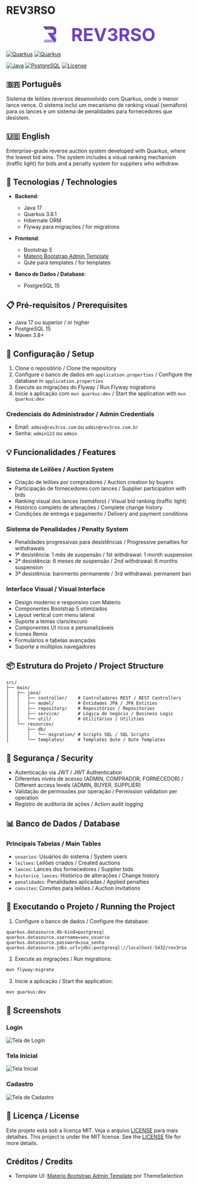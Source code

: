 # REV3RSO

<div align="center" style="display: flex; align-items: center; justify-content: center; gap: 16px;">
  <svg width="34" height="48" viewBox="440 220 320 460" xmlns="http://www.w3.org/2000/svg">
    <g fill="none" stroke-width="2">
      <path stroke="#8d8d8d" d="M495.57 245.96c-17.98-.47-39.76.98-61.87.06q-.73-.03-.32.57l46.98 68.23a1 .97-16.6 0 0 .82.43h98.78q.54 0 .24-.44l-45.68-68.11a1.66 1.64-17.3 0 0-1.41-.73q-18.71.48-37.54-.01m175.3 70.73c34.5 8.58 50.18 50.06 27.72 78.68q-13.8 17.58-36.37 19.47a.3.3 0 0 0-.23.46l31.77 47.41a1.75 1.75 0 0 0 1.45.77q3.74.02 7.84.03c5.01 0 6.91-1.27 11-3.7q35.77-21.28 47.68-60.18c17.17-56.07-1.92-117.25-58.53-141.39-18.38-7.84-36.89-11.52-56.95-11.91q-47.58-.93-70.19-.22-13.28.41-26.79-.14-.84-.03-.37.66l45.71 68.19a1.03 1.01-16.5 0 0 .85.45q30.03-.07 59.92.02 9.97.03 15.49 1.4m38.98 330.68a94.825 94.825 0 0 0 52.62-59.7 1.8 1.79-53.9 0 0-.23-1.49l-114.69-171a.98.98 0 0 0-.81-.43h-96.98q-.62 0-.27.51l159.59 231.89a.63.62 60.4 0 0 .77.22" vector-effect="non-scaling-stroke"/>
      <path stroke="#e6e6e6" d="M768.11 572.39a.34.34 0 0 0 .42.01c1.29-1 .97-16.39.86-17.83-2.56-35.31-24.53-67.31-57.8-80.68q-4.79-1.92-10.35-.77a.34.34 0 0 0-.22.52q31.89 47.58 63.64 95.14 1.29 1.92 3.45 3.61m-323.17 81.89q117.37-.41 234.75-.16 9.26.02 17.6-2.8a.41.41 0 0 0 .21-.61l-43.18-63.42q-1-1.46-2.76-1.29c-4.95.49-10.97.05-14.53.04q-85.52-.16-172.81.09a1.36 1.35-77.1 0 0-1.22.77l-32.21 66.71a.44.44 0 0 0 .39.64q6.82.06 13.76.03" vector-effect="non-scaling-stroke"/>
    </g>
    <path fill="#6f42c1" d="M495.57 245.96q18.83.49 37.54.01a1.66 1.64-17.3 0 1 1.41.73l45.68 68.11q.3.44-.24.44h-98.78a1 .97-16.6 0 1-.82-.43l-46.98-68.23q-.41-.6.32-.57c22.11.92 43.89-.53 61.87-.06Zm159.81 69.33q-29.89-.09-59.92-.02a1.03 1.01-16.5 0 1-.85-.45l-45.71-68.19q-.47-.69.37-.66 13.51.55 26.79.14 22.61-.71 70.19.22c20.06.39 38.57 4.07 56.95 11.91 56.61 24.14 75.7 85.32 58.53 141.39q-11.91 38.9-47.68 60.18c-4.09 2.43-5.99 3.7-11 3.7q-4.1-.01-7.84-.03a1.75 1.75 0 0 1-1.45-.77l-31.77-47.41a.3.3 0 0 1 .23-.46q22.57-1.89 36.37-19.47c22.46-28.62 6.78-70.1-27.72-78.68q-5.52-1.37-15.49-1.4Zm107.09 272.38a94.825 94.825 0 0 1-52.62 59.7.63.62 60.4 0 1-.77-.22L549.49 415.26q-.35-.51.27-.51h96.98a.98.98 0 0 1 .81.43l114.69 171a1.8 1.79-53.9 0 1 .23 1.49Z"/>
    <path fill="#b197fc" d="M768.11 572.39q-2.16-1.69-3.45-3.61-31.75-47.56-63.64-95.14a.34.34 0 0 1 .22-.52q5.56-1.15 10.35.77c33.27 13.37 55.24 45.37 57.8 80.68.11 1.44.43 16.83-.86 17.83a.34.34 0 0 1-.42-.01Zm-323.17 81.89q-6.94.03-13.76-.03a.44.44 0 0 1-.39-.64L463 586.9a1.36 1.35-77.1 0 1 1.22-.77q87.29-.25 172.81-.09c3.56.01 9.58.45 14.53-.04q1.76-.17 2.76 1.29l43.18 63.42a.41.41 0 0 1-.21.61q-8.34 2.82-17.6 2.8-117.38-.25-234.75.16Z"/>
  </svg>
  <span style="color: #6f42c1; font-size: 3rem; font-weight: 700; margin-left: 24px;">REV3RSO</span>
</div>

[![Quarkus](https://design.jboss.org/quarkus/logo/final/PNG/quarkus_logo_horizontal_rgb_1280px_default.png#gh-light-mode-only)](https://quarkus.io/#gh-light-mode-only)
[![Quarkus](https://design.jboss.org/quarkus/logo/final/PNG/quarkus_logo_horizontal_rgb_1280px_reverse.png#gh-dark-mode-only)](https://quarkus.io/#gh-dark-mode-only)

[![Java](https://img.shields.io/badge/Java-17-brightgreen.svg?style=for-the-badge&logo=openjdk)](https://www.oracle.com/java/)
[![PostgreSQL](https://img.shields.io/badge/PostgreSQL-15-blue.svg?style=for-the-badge&logo=postgresql&logoColor=white)](https://www.postgresql.org/)
[![License](https://img.shields.io/badge/license-MIT-brightgreen.svg?style=for-the-badge&logo=apache&color=brightgreen)](LICENSE)

## 🇧🇷 Português

Sistema de leilões reversos desenvolvido com Quarkus, onde o menor lance vence. O sistema inclui um mecanismo de ranking visual (semáforo) para os lances e um sistema de penalidades para fornecedores que desistem.

## 🇺🇸 English

Enterprise-grade reverse auction system developed with Quarkus, where the lowest bid wins. The system includes a visual ranking mechanism (traffic light) for bids and a penalty system for suppliers who withdraw.

## 🚀 Tecnologias / Technologies

- **Backend**: 
  - Java 17
  - Quarkus 3.8.1
  - Hibernate ORM
  - Flyway para migrações / for migrations

- **Frontend**:
  - Bootstrap 5
  - [Materio Bootstrap Admin Template](https://github.com/themeselection/materio-bootstrap-html-admin-template-free)
  - Qute para templates / for templates

- **Banco de Dados / Database**:
  - PostgreSQL 15

## 📋 Pré-requisitos / Prerequisites

- Java 17 ou superior / or higher
- PostgreSQL 15
- Maven 3.8+

## 🔧 Configuração / Setup

1. Clone o repositório / Clone the repository
2. Configure o banco de dados em `application.properties` / Configure the database in `application.properties`
3. Execute as migrações do Flyway / Run Flyway migrations
4. Inicie a aplicação com `mvn quarkus:dev` / Start the application with `mvn quarkus:dev`

### Credenciais do Administrador / Admin Credentials
- Email: `admin@rev3rso.com` ou `admin@rev3rso.com.br`
- Senha: `admin123` ou `admin`

## 💡 Funcionalidades / Features

### Sistema de Leilões / Auction System
- Criação de leilões por compradores / Auction creation by buyers
- Participação de fornecedores com lances / Supplier participation with bids
- Ranking visual dos lances (semáforo) / Visual bid ranking (traffic light)
- Histórico completo de alterações / Complete change history
- Condições de entrega e pagamento / Delivery and payment conditions

### Sistema de Penalidades / Penalty System
- Penalidades progressivas para desistências / Progressive penalties for withdrawals
- 1ª desistência: 1 mês de suspensão / 1st withdrawal: 1 month suspension
- 2ª desistência: 6 meses de suspensão / 2nd withdrawal: 6 months suspension
- 3ª desistência: banimento permanente / 3rd withdrawal: permanent ban

### Interface Visual / Visual Interface
- Design moderno e responsivo com Materio
- Componentes Bootstrap 5 otimizados
- Layout vertical com menu lateral
- Suporte a temas claro/escuro
- Componentes UI ricos e personalizáveis
- Ícones Remix
- Formulários e tabelas avançadas
- Suporte a múltiplos navegadores

## 📦 Estrutura do Projeto / Project Structure

```
src/
├── main/
│   ├── java/
│   │   ├── controller/    # Controladores REST / REST Controllers
│   │   ├── model/         # Entidades JPA / JPA Entities
│   │   ├── repository/    # Repositórios / Repositories
│   │   ├── service/       # Lógica de negócio / Business Logic
│   │   └── util/          # Utilitários / Utilities
│   └── resources/
│       ├── db/
│       │   └── migration/ # Scripts SQL / SQL Scripts
│       └── templates/     # Templates Qute / Qute Templates
```

## 🔐 Segurança / Security

- Autenticação via JWT / JWT Authentication
- Diferentes níveis de acesso (ADMIN, COMPRADOR, FORNECEDOR) / Different access levels (ADMIN, BUYER, SUPPLIER)
- Validação de permissões por operação / Permission validation per operation
- Registro de auditoria de ações / Action audit logging

## 📊 Banco de Dados / Database

### Principais Tabelas / Main Tables
- `usuarios`: Usuários do sistema / System users
- `leiloes`: Leilões criados / Created auctions
- `lances`: Lances dos fornecedores / Supplier bids
- `historico_lances`: Histórico de alterações / Change history
- `penalidades`: Penalidades aplicadas / Applied penalties
- `convites`: Convites para leilões / Auction invitations

## 🚀 Executando o Projeto / Running the Project

1. Configure o banco de dados / Configure the database:
```properties
quarkus.datasource.db-kind=postgresql
quarkus.datasource.username=seu_usuario
quarkus.datasource.password=sua_senha
quarkus.datasource.jdbc.url=jdbc:postgresql://localhost:5432/rev3rso
```

2. Execute as migrações / Run migrations:
```bash
mvn flyway:migrate
```

3. Inicie a aplicação / Start the application:
```bash
mvn quarkus:dev
```

## 📸 Screenshots

### Login
![Tela de Login](docs/print%20screens/Tela%20login.png)

### Tela Inicial
![Tela Inicial](docs/print%20screens/Tela%20inicial.png)

### Cadastro
![Tela de Cadastro](docs/print%20screens/Tela%20cadastrar.png)

## 📝 Licença / License

Este projeto está sob a licença MIT. Veja o arquivo [LICENSE](LICENSE) para mais detalhes.
This project is under the MIT license. See the [LICENSE](LICENSE) file for more details.

## Créditos / Credits

- Template UI: [Materio Bootstrap Admin Template](https://github.com/themeselection/materio-bootstrap-html-admin-template-free) por ThemeSelection

